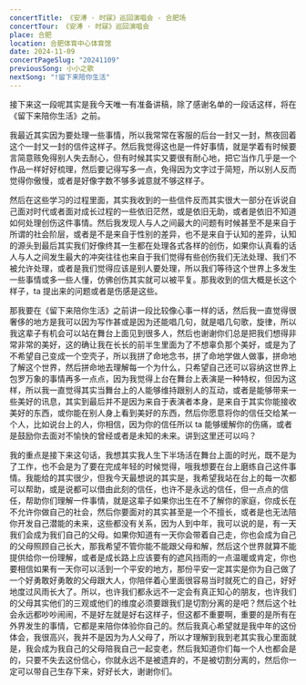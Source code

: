 ```yaml
---
concertTitle: 《安溥 · 时寐》巡回演唱会 - 合肥场
concertTour: 《安溥 · 时寐》巡回演唱会
place: 合肥
location: 合肥体育中心体育馆
date: 2024-11-09
concertPageSlug: "20241109"
previousSong: 小小之歌
nextSong: "!留下来陪你生活"
---
```

接下来这一段呢其实是我今天唯一有准备讲稿，除了感谢名单的一段话这样，将在《留下来陪你生活》之前。

我最近其实因为要处理一些事情，所以我常常在客服的后台一封又一封，熬夜回着这个一封又一封的信件这样子。然后我觉得这也是一件好事情，就是学着有时候要言简意赅免得别人失去耐心，但有时候其实又要很有耐心地，把它当作几乎是一个作品一样好好梳理，然后要记得写多一点，免得因为文字过于简短，所以别人反而觉得你傲慢，或者是好像字数不够多诚意就不够这样子。

然后在这些学习的过程里面，其实我收到的一些信件反而其实很大一部分在诉说自己面对时代或者面对成长过程的一些依旧茫然，或是依旧无助，或者是依旧不知道如何处理创伤这件事情。然后我发现人与人之间最大的问题有时候甚至不是来自于所谓的社会阶层，或者是不是来自于性别的差异，也不是来自于认知的差异，认知的源头到最后其实我们好像终其一生都在处理各式各样的创伤，如果你认真看的话人与人之间发生最大的冲突往往也来自于我们觉得有些创伤我们无法处理、我们不被允许处理，或者是我们觉得应该是别人要处理，所以我们等待这个世界上多发生一些事情或多一些人懂，仿佛创伤其实就可以被平复。那我收到的信大概是长这个样子，ta 提出来的问题或者是伤感是这些。

那我要在《留下来陪你生活》之前讲一段比较像心事一样的话，然后我一直觉得很奢侈的地方是我可以因为写作甚或是因为还能唱几句，就是唱几句歌，旋律，所以我这辈子有机会可以站在舞台上面见到很多人，然后也谢谢你们总是把我们想得非常非常的美好，这的确让我在长长的前半生里面为了不想辜负那个美好，或是为了不希望自己变成一个空壳子，所以我拼了命地念书，拼了命地学做人做事，拼命地了解这个世界，然后拼命地去理解每一个为什么，只希望自己还可以容纳这世界上包罗万象的事情再多一点点，因为我觉得上台在舞台上表演是一种特权，但因为这样，所以我一直觉得其实当舞台上的人能够维持跟别人的互动，或者是能够带来一些美好的讯息，其实到最后并不是因为来自于表演者本身，是来自于其实你能接收美好的东西，或你能在别人身上看到美好的东西，然后你愿意将你的信任交给某一个人，比如说台上的人，你相信，因为你的信任所以 ta 能够缓解你的伤痛，或者是鼓励你去面对不愉快的曾经或者是未知的未来。讲到这里还可以吗？

我的重点是接下来这句话，我想其实我人生下半场活在舞台上面的时光，既不是为了工作，也不会是为了要在完成年轻的时候觉得，哦我想要在台上磨练自己这件事情。我能给的其实很少，但我今天最想说的其实是，我希望我站在台上的每一次都可以帮助，或是说都可以借由此刻的信任，也许不是永远的信任，但一点点的信任，帮助你们理解一件事情，就是这辈子如果你出生在不了解你的家庭，你成长在不允许你做自己的社会，然后你要面对的其实甚至是一个不擅长，或者是也无法陪你开发自己潜能的未来，这些都没有关系，因为人到中年，我可以说的是，有一天我们会成为我们自己的父母。如果你知道有一天你会带着自己走，你也会成为自己的父母照顾自己长大，那我希望不管你能不能跟父母和解，然后这个世界就算不能提供给你一份理解，或者是成长路上应该要有的遮风挡雨的一点温暖或肯定，你也要相信如果有一天你可以活到一个平安的地方，那份平安一定其实是你为自己做了一个好勇敢好勇敢的父母跟大人，你陪伴着心里面很容易当时就死亡的自己，好好地度过风雨长大了。所以，也许我们都永远不一定会有真正知心的朋友，也许我们的父母其实他们的三观或他们的维度必须要跟我们是切割分离的是吧？然后这个社会永远都吵吵闹闹，不是好左就是好右这样子，但这都不重要啊，重要的是所有在外界发生的事情，它都是来陪你体验你自己的。然后我真心希望就是我中年的这份体会，我很高兴，我并不是因为为人父母了，所以才理解到我到老其实我心里面就是，我会成为我自己的父母陪我自己一起变老，然后我知道你们每一个人也都会是的，只要不失去这份信心，你就永远不是被遗弃的，不是被切割分离的，然后你一定可以带自己生存下来，好好长大，谢谢你们。